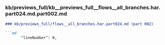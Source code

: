 ### kb/previews_full/kb__previews_full__flows__all_branches.har.part024.md.part002.md

```md
### kb/previews_full/flows__all_branches.har.part024.md (part 002)

```md
       "lineNumber": 0,
                      
```

```

```
